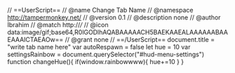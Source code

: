 // ==UserScript==
// @name         Change Tab Name
// @namespace    http://tampermonkey.net/
// @version      0.1
// @description  none
// @author       İbrahim
// @match        http://*/*
// @icon         data:image/gif;base64,R0lGODlhAQABAAAAACH5BAEKAAEALAAAAAABAAEAAAICTAEAOw==
// @grant        none
// ==/UserScript==
document.title = "write tab name here"
var autoRespawn = false
let hue = 10
var settingsRainbow = document.querySelector("#hud-menu-settings")
function changeHue(){
    if(window.rainbowwww){
    hue+=10
    }
}
